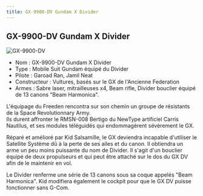 ```yaml
---
title: GX-9900-DV Gundam X Divider
---
```


GX-9900-DV Gundam X Divider
---------------------------

![GX-9900-DV](/images/stories/saga/gundamx/mechas/GX-9900-DV.PNG)


- Nom : GX-9900-DV Gundam X Divider  
- Type : Mobile Suit Gundam équipé du Divider  
- Pilote : Garoad Ran, Jamil Neat  
- Constructeur : Vultures, basés sur le GX de l'Ancienne Federation  
- Armes : Sabre laser, mitrailleuses x4, Beam rifle, Divider bouclier équipé de 13 canons "Beam Harmonica".   
  
L'équipage du Freeden rencontra sur son chemin un groupe de résistants de la Space Revolutionnary Army.   
Ils durent affronter le RMSN-008 Bertigo du NewType artificiel Carris Nautilus, et ses modules téléguidés qui endommagèrent sévèrement le GX.


Réparé et amélioré par Kid Salsamille, le GX deviendra incapable d'utiliser le Satellite Système dû à la perte de ses ailes et du canon. Il obtiendra un arme un peu moins puissante du nom de Divider. Il s'agit d'un bouclier équipé de deux propulseurs et qui peut être attaché sur le dos du GX DV afin de le maintenir en vol.


Le Divider renferme une série de 13 canons sous sa coque appelés "Beam Harmonica". Kid modifiera également le cockpit pour que le GX DV puisse fonctionner sans G-Com.

